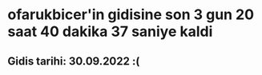 # ofarukbicer'in gidisine son 3 gun 20 saat 40 dakika 37 saniye kaldi

## Gidis tarihi: 30.09.2022 :(